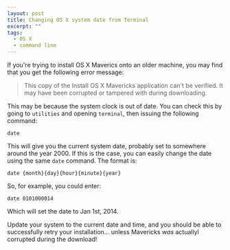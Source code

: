 ```yaml
---
layout: post
title: Changing OS X system date from Terminal
excerpt: ""
tags:
  - OS X
  - command line
---
```


If you're trying to install OS X Maverics onto an older machine, you may find that you get the
following error message:

> This copy of the Install OS X Mavericks application can't be verified.
> It may have been corrupted or tampered with during downloading.

This may be because the system clock is out of date. You can check this by going to `utilities`
and opening `terminal`, then issuing the following command:

    date

This will give you the current system date, probably set to somewhere around the year 2000. If
this is the case, you can easily change the date using the same `date` command. The format is:

    date {month}{day}{hour}{minute}{year}

So, for example, you could enter:

    date 0101000014

Which will set the date to Jan 1st, 2014.

Update your system to the current date and time, and you should be able to successfully retry
your installation... unless Mavericks *was* actuallyl corrupted during the download!
